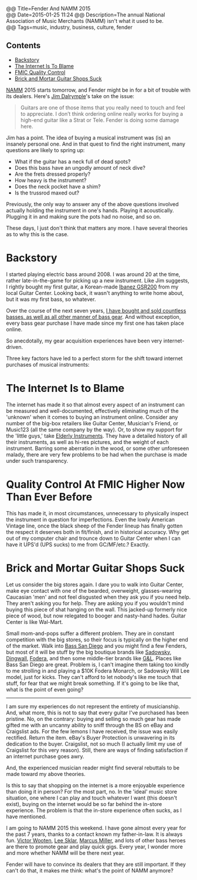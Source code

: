 @@ Title=Fender And NAMM 2015  
@@ Date=2015-01-25 11:24 
@@ Description=The annual National Association of Music Merchants (NAMM) isn't what it used to be.  
@@ Tags=music, industry, business, culture, fender    

## Contents

* [Backstory](#backstory)
* [The Internet Is To Blame](#blame)
* [FMIC Quality Control](#qc)
* [Brick and Mortar Guitar Shops Suck](#brick)

[NAMM][1] 2015 starts tomorrow, and Fender might be in for a bit of trouble with its dealers. Here's [Jim Dalrymple][2]'s take on the issue:

[1]: http://www.namm.org
[2]: http://www.loopinsight.com/2015/01/20/fender-guitars-in-for-a-tough-week-at-namm/

> Guitars are one of those items that you really need to touch and feel to appreciate. I don’t think ordering online really works for buying a high-end guitar like a Strat or Tele. Fender is doing some damage here.

Jim has a point. The idea of buying a musical instrument was (is) an insanely personal one. And in that quest to find the right instrument, many questions are likely to spring up:

* What if the guitar has a neck full of dead spots?
* Does this bass have an ungodly amount of neck dive?
* Are the frets dressed properly?
* How heavy is the instrument?
* Does the neck pocket have a shim?
* Is the trussrod maxed out?

Previously, the only way to answer any of the above questions involved actually holding the instrument in one's hands. Playing it acoustically. Plugging it in and making sure the pots had no noise, and so on.

These days, I just don't think that matters any more. I have several theories as to why this is the case.

<h1><a id="backstory" />Backstory</a></h1>

I started playing electric bass around 2008. I was around 20 at the time, rather late-in-the-game for picking up a new instrument. Like Jim suggests, I rightly bought my first guitar, a Korean-made [Ibanez GSR200][4] from my local Guitar Center. Looking back, it wasn't anything to write home about, but it was my first bass, so whatever. 

 [4]: http://www.guitarcenter.com/Ibanez-GSR200-4-String-Bass-100463976-i1150632.gc

Over the course of the next seven years, [I have bought and sold countless basses, as well as all other manner of bass gear][5]. And without exception, every bass gear purchase I have made since my first one has taken place online.

 [5]: http://www.talkbass.com/members/ac3320.118334/

So anecdotally, my gear acquisition experiences have been very internet-driven. 

Three key factors have led to a perfect storm for the shift toward internet purchases of musical instruments:

<h1><a id="blame"/>The Internet Is to Blame</a></h1>

The internet has made it so that almost every aspect of an instrument can be measured and well-documented, effectively eliminating much of the 'unknown' when it comes to buying an instrument online. Consider any number of the big-box retailers like Guitar Center, Musician's Friend, or Music123 (all the same company by the way). Or, to show my support for the 'little guys,' take [Elderly Instruments][6]. They have a detailed history of all their instruments, as well as hi-res pictures, and the weight of each instrument. Barring some aberration in the wood, or some other unforeseen malady, there are very few problems to be had when the purchase is made under such transparency. 

 [6]: http://elderly.com

<h1><a id="qc"/>Quality Control At FMIC Higher Now Than Ever Before</a></h1>

This has made it, in most circumstances, unnecessary to physically inspect the instrument in question for imperfections. Even the lowly American Vintage line, once the black sheep of the Fender lineup has finally gotten the respect it deserves both in fit/finish, and in historical accuracy. Why get out of my computer chair and trounce down to Guitar Center when I can have it UPS'd (UPS sucks) to me from GC/MF/etc.? Exactly. 

<h1><a id="brick"/>Brick and Mortar Guitar Shops Suck</a></h1>

Let us consider the big stores again. I dare you to walk into Guitar Center, make eye contact with one of the bearded, overweight, glasses-wearing Caucasian 'men' and not feel disgusted when they ask you if you need help. They aren't asking you for help. They are asking you if you wouldn't mind buying this piece of shat hanging on the wall. This jacked-up formerly nice piece of wood, but now relegated to booger and nasty-hand hades. Guitar Center is like Wal-Mart. 

Small mom-and-pops suffer a different problem. They are in constant competition with the big stores, so their focus is typically on the higher end of the market. Walk into [Bass San Diego][7] and you might find a few Fenders, but most of it will be stuff by the big boutique brands like [Sadowsky][8], [Dingwall][9], [Fodera][9], and then some middle-tier brands like [G&L][10]. Places like Bass San Diego are great. Problem is, I can't imagine them taking too kindly to me strolling in and playing a $10K Fodera Monarch, or Sadowsky Will Lee model, just for kicks. They can't afford to let nobody's like me touch that stuff, for fear that we might break something. If it's going to be like that, what is the point of even going?

[7]: http://basssandiego.com
[8]: http://sadowsky.com
[9]: http://www.dingwallguitars.com/
[10]: http://www.glguitars.com/

<hr class="small" />

I am sure my experiences do not represent the entirety of musicianship. And, what more, this is not to say that every guitar I've purchased has been pristine. No, on the contrary: buying and selling so much gear has made gifted me with an uncanny ability to sniff through the BS on eBay and Craigslist ads. For the few lemons I have received, the issue was easily rectified. Return the item. eBay's Buyer Protection is unwavering in its dedication to the buyer. Craigslist, not so much (I actually limit my use of Craigslist for this very reason). Still, there are ways of finding satisfaction if an internet purchase goes awry. 

And, the experienced musician reader might find several rebuttals to be made toward my above theories. 

Is this to say that shopping on the internet is a more enjoyable experience than doing it in person? For the most part, no. In the 'ideal' music store situation, one where I can play and touch whatever I want (this doesn't exist), buying on the internet would be so far behind the in-store experience. The problem is that the in-store experience often sucks, as I have mentioned.

I am going to NAMM 2015 this weekend. I have gone almost every year for the past 7 years, thanks to a contact known my father-in-law. It is always fun. [Victor Wooten][11], [Lee Sklar][12], [Marcus Miller][13], and lots of other bass heroes are there to promote gear and play quick gigs. Every year, I wonder more and more whether NAMM will be there next year. 

[11]: http://www.victorwooten.com/
[12]: https://en.wikipedia.org/wiki/Leland_Sklar
[13]: http://www.marcusmiller.com/

Fender will have to convince its dealers that they are still important. If they can't do that, it makes me think: what's the point of NAMM anymore?